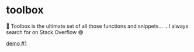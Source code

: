 # toolbox
🍩 Toolbox is the ultimate set of all those functions and snippets...  ...I always search for on Stack Overflow 😅

[demo #1](https://memob0x.github.io/toolbox/demos/sample-page.html)

